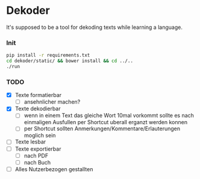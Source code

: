 # Dekoder

It's supposed to be a tool for dekoding texts while learning a language.

### Init

```bash
pip install -r requirements.txt
cd dekoder/static/ && bower install && cd ../..
./run
```

### TODO

- [x] Texte formatierbar
    - [ ] ansehnlicher machen?
- [x] Texte dekodierbar
    - [ ] wenn in einem Text das gleiche Wort 10mal vorkommt sollte es nach einmaligen Ausfullen per Shortcut uberall erganzt werden konnen
    - [ ] per Shortcut sollten Anmerkungen/Kommentare/Erlauterungen moglich sein
- [ ] Texte lesbar
- [ ] Texte exportierbar
    - [ ] nach PDF
    - [ ] nach Buch

- [ ] Alles Nutzerbezogen gestallten